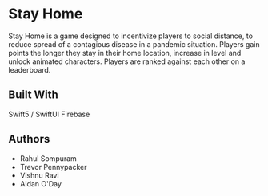 # Stay Home

Stay Home is a game designed to incentivize players to social distance, to reduce spread of a contagious disease in a pandemic situation. Players gain points the longer they stay in their home location, increase in level and unlock animated characters. Players are ranked against each other on a leaderboard.

## Built With

Swift5 / SwiftUI
Firebase

## Authors

- Rahul Sompuram
- Trevor Pennypacker
- Vishnu Ravi
- Aidan O'Day
